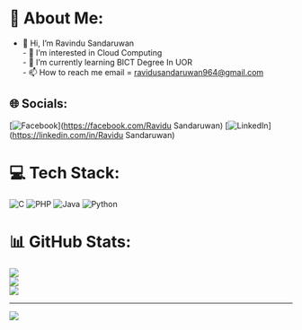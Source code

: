 # 💫 About Me:
- 👋 Hi, I’m Ravindu Sandaruwan<br>- 👀 I’m interested in Cloud Computing<br>- 🌱 I’m currently learning BICT Degree In UOR<br>- 📫 How to reach me email = ravidusandaruwan964@gmail.com<br>


## 🌐 Socials:
[![Facebook](https://img.shields.io/badge/Facebook-%231877F2.svg?logo=Facebook&logoColor=white)](https://facebook.com/Ravidu Sandaruwan) [![LinkedIn](https://img.shields.io/badge/LinkedIn-%230077B5.svg?logo=linkedin&logoColor=white)](https://linkedin.com/in/Ravidu Sandaruwan) 

# 💻 Tech Stack:
![C](https://img.shields.io/badge/c-%2300599C.svg?style=for-the-badge&logo=c&logoColor=white) ![PHP](https://img.shields.io/badge/php-%23777BB4.svg?style=for-the-badge&logo=php&logoColor=white) ![Java](https://img.shields.io/badge/java-%23ED8B00.svg?style=for-the-badge&logo=openjdk&logoColor=white) ![Python](https://img.shields.io/badge/python-3670A0?style=for-the-badge&logo=python&logoColor=ffdd54)
# 📊 GitHub Stats:
![](https://github-readme-stats.vercel.app/api?username=Ravidu&theme=dark&hide_border=false&include_all_commits=false&count_private=false)<br/>
![](https://github-readme-streak-stats.herokuapp.com/?user=Ravidu&theme=dark&hide_border=false)<br/>
![](https://github-readme-stats.vercel.app/api/top-langs/?username=Ravidu&theme=dark&hide_border=false&include_all_commits=false&count_private=false&layout=compact)

---
[![](https://visitcount.itsvg.in/api?id=Ravidu&icon=0&color=0)](https://visitcount.itsvg.in)

<!-- Proudly created with GPRM ( https://gprm.itsvg.in ) -->

<!---
Raviduofficial/Raviduofficial is a ✨ special ✨ repository because its `README.md` (this file) appears on your GitHub profile.
You can click the Preview link to take a look at your changes.
--->
